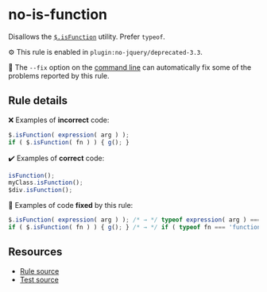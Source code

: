 # no-is-function

Disallows the [`$.isFunction`](https://api.jquery.com/jQuery.isFunction/) utility. Prefer `typeof`.

⚙️ This rule is enabled in `plugin:no-jquery/deprecated-3.3`.

🔧 The `--fix` option on the [command line](https://eslint.org/docs/user-guide/command-line-interface#fixing-problems) can automatically fix some of the problems reported by this rule.

## Rule details

❌ Examples of **incorrect** code:
```js
$.isFunction( expression( arg ) );
if ( $.isFunction( fn ) ) { g(); }
```

✔️ Examples of **correct** code:
```js
isFunction();
myClass.isFunction();
$div.isFunction();
```

🔧 Examples of code **fixed** by this rule:
```js
$.isFunction( expression( arg ) ); /* → */ typeof expression( arg ) === 'function';
if ( $.isFunction( fn ) ) { g(); } /* → */ if ( typeof fn === 'function' ) { g(); }
```

## Resources

* [Rule source](/src/rules/no-is-function.js)
* [Test source](/src/tests/no-is-function.js)
